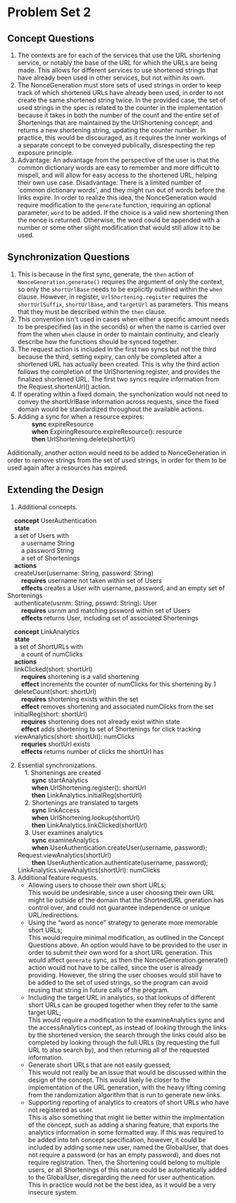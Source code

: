 # Problem Set 2

## Concept Questions
1. The contexts are for each of the services that use the URL shortening service, or notably the base of the URL for which the URLs are being made. This allows for different services to use shortened strings that have already been used in other services, but not within its own.
2. The NonceGeneration must store sets of used strings in order to keep track of which shortened URLs have already been used, in order to not create the same shortened string twice. In the provided case, the set of used strings in the spec is related to the counter in the implementation because it takes in both the number of the count and the entire set of Shortenings that are maintained by the UrlShortening concept, and returns a new shortening string, updating the counter number. In practice, this would be discouraged, as it requires the inner workings of a separate concept to be conveyed publically, disrespecting the rep exposure principle.
3. Advantage: An advantage from the perspective of the user is that the common dictionary words are easy to remember and more difficult to mispell, and will allow for easy access to the shortened URL, helping their own use case.
Disadvantage: There is a limited number of 'common dictionary words', and they might run out of words before the links expire. In order to realize this idea, the NonceGeneration would require modification to the `generate` function, requiring an optional parameter, `word` to be added. If the choice is a valid new shortening then the nonce is returned. Otherwise, the word could be appended with a number or some other slight modification that would still allow it to be used.

## Synchronization Questions
1. This is because in the first sync, generate, the `then` action of `NonceGeneration.generate()` requires the argument of only the context, so only the `shortUrlBase` needs to be explicitly outlined within the `when` clause. However, in register, `UrlShortening.register` requires the `shortUrlSuffix`, `shortUrlBase`, and `targetUrl` as parameters. This means that they must be described within the `then` clause.
2. This convention isn't used in cases when either a specific amount needs to be prespecified (as in the seconds) or when the name is carried over from the when `when` clause in order to maintain continuity, and clearly describe how the functions should be synced together.
3. The request action is included in the first two syncs but not the third because the third, setting expiry, can only be completed after a shortened URL has actually been created. This is why the third action follows the completion of the UrlShortening.register, and provides the finalized shortened URL. The first two syncs require information from the Request.shortenUrl() action.
4. If operating within a fixed domain, the synchonization would not need to convey the shortUrlBase information across requests, since the fixed domain would be standardized throughout the available actions.
5. Adding a sync for when a resource expires:  
&nbsp;&nbsp;&nbsp;&nbsp;&nbsp;&nbsp;&nbsp;&nbsp;**sync** expireResource   
&nbsp;&nbsp;&nbsp;&nbsp;&nbsp;&nbsp;&nbsp;&nbsp;**when** ExpiringResource.expireResource(): resource   
&nbsp;&nbsp;&nbsp;&nbsp;&nbsp;&nbsp;&nbsp;&nbsp;**then** UrlShortening.delete(shortUrl)  


Additionally, another action would need to be added to NonceGeneration in order to remove strings from the set of used strings, in order for them to be used again after a resources has expired.

## Extending the Design
1. Additional concepts.

&nbsp;&nbsp;&nbsp;&nbsp;**concept** UserAuthentication  
&nbsp;&nbsp;&nbsp;&nbsp;**state**  
&nbsp;&nbsp;&nbsp;&nbsp;a set of Users with  
&nbsp;&nbsp;&nbsp;&nbsp;&nbsp;&nbsp;&nbsp;&nbsp;a username String  
&nbsp;&nbsp;&nbsp;&nbsp;&nbsp;&nbsp;&nbsp;&nbsp;a password String  
&nbsp;&nbsp;&nbsp;&nbsp;&nbsp;&nbsp;&nbsp;&nbsp;a set of Shortenings  
&nbsp;&nbsp;&nbsp;&nbsp;**actions**  
&nbsp;&nbsp;&nbsp;&nbsp;createUser(username: String, password: String)  
&nbsp;&nbsp;&nbsp;&nbsp;&nbsp;&nbsp;&nbsp;&nbsp;**requires** username not taken within set of Users  
&nbsp;&nbsp;&nbsp;&nbsp;&nbsp;&nbsp;&nbsp;&nbsp;**effects** creates a User with username, password, and an empty set of Shortenings  
&nbsp;&nbsp;&nbsp;&nbsp;authenticate(usrnm: String, psswrd: String): User  
&nbsp;&nbsp;&nbsp;&nbsp;&nbsp;&nbsp;&nbsp;&nbsp;**requires** usrnm and matching pssword within set of Users  
&nbsp;&nbsp;&nbsp;&nbsp;&nbsp;&nbsp;&nbsp;&nbsp;**effects** returns User, including set of associated Shortenings  

&nbsp;&nbsp;&nbsp;&nbsp;**concept** LinkAnalytics   
&nbsp;&nbsp;&nbsp;&nbsp;**state**  
&nbsp;&nbsp;&nbsp;&nbsp;a set of ShortURLs with  
&nbsp;&nbsp;&nbsp;&nbsp;&nbsp;&nbsp;&nbsp;&nbsp;a count of numClicks  
&nbsp;&nbsp;&nbsp;&nbsp;**actions**  
&nbsp;&nbsp;&nbsp;&nbsp;linkClicked(short: shortUrl)  
&nbsp;&nbsp;&nbsp;&nbsp;&nbsp;&nbsp;&nbsp;&nbsp;**requires** shortening is a valid shortening  
&nbsp;&nbsp;&nbsp;&nbsp;&nbsp;&nbsp;&nbsp;&nbsp;**effect** increments the counter of numClicks for this shortening by 1  
&nbsp;&nbsp;&nbsp;&nbsp;deleteCount(short: shortUrl)  
&nbsp;&nbsp;&nbsp;&nbsp;&nbsp;&nbsp;&nbsp;&nbsp;**requires** shortening exists within the set   
&nbsp;&nbsp;&nbsp;&nbsp;&nbsp;&nbsp;&nbsp;&nbsp;**effect** removes shortening and associated numClicks from the set  
&nbsp;&nbsp;&nbsp;&nbsp;initialReg(short: shortUrl)  
&nbsp;&nbsp;&nbsp;&nbsp;&nbsp;&nbsp;&nbsp;&nbsp;**requires** shortening does not already exist within state  
&nbsp;&nbsp;&nbsp;&nbsp;&nbsp;&nbsp;&nbsp;&nbsp;**effect** adds shortening to set of Shortenings for click tracking  
&nbsp;&nbsp;&nbsp;&nbsp;viewAnalytics(short: shortUrl): numClicks  
&nbsp;&nbsp;&nbsp;&nbsp;&nbsp;&nbsp;&nbsp;&nbsp;**requries** shortUrl exists  
&nbsp;&nbsp;&nbsp;&nbsp;&nbsp;&nbsp;&nbsp;&nbsp;**effects** returns number of clicks the shortUrl has  


2. Essential synchronizations.  
&nbsp;&nbsp;&nbsp;&nbsp;1. Shortenings are created  
&nbsp;&nbsp;&nbsp;&nbsp;&nbsp;&nbsp;&nbsp;&nbsp;**sync** startAnalytics  
&nbsp;&nbsp;&nbsp;&nbsp;&nbsp;&nbsp;&nbsp;&nbsp;**when** UrlShortening.register(): shortUrl  
&nbsp;&nbsp;&nbsp;&nbsp;&nbsp;&nbsp;&nbsp;&nbsp;**then** LinkAnalytics.initialReg(shortUrl)  
&nbsp;&nbsp;&nbsp;&nbsp;2. Shortenings are translated to targets  
&nbsp;&nbsp;&nbsp;&nbsp;&nbsp;&nbsp;&nbsp;&nbsp;**sync** linkAccess  
&nbsp;&nbsp;&nbsp;&nbsp;&nbsp;&nbsp;&nbsp;&nbsp;**when** UrlShortening.lookup(shortUrl)  
&nbsp;&nbsp;&nbsp;&nbsp;&nbsp;&nbsp;&nbsp;&nbsp;**then** LinkAnalytics.linkClicked(shortUrl)  
&nbsp;&nbsp;&nbsp;&nbsp;3. User examines analytics  
&nbsp;&nbsp;&nbsp;&nbsp;&nbsp;&nbsp;&nbsp;&nbsp;**sync** examineAnalytics  
&nbsp;&nbsp;&nbsp;&nbsp;&nbsp;&nbsp;&nbsp;&nbsp;**when** UserAuthentication.createUser(username, password); Request.viewAnalytics(shortUrl)  
&nbsp;&nbsp;&nbsp;&nbsp;&nbsp;&nbsp;&nbsp;&nbsp;**then** UserAuthentication.authenticate(username, password); LinkAnalytics.viewAnalytics(shortUrl): numClicks  
3. Additional feature requests.  
    - Allowing users to choose their own short URLs;  
        This would be undesirable, since a user choosing their own URL might lie outside of the domain that the ShortnedURL gneration has control over, and could not guarantee independence or unique URL/redirections.  
    - Using the “word as nonce” strategy to generate more memorable short URLs;   
        This would require minimal modification, as outlined in the Concept Questions above. An option would have to be provided to the user in order to submit their own word for a short URL generation. This would affect `generate` sync, as then the NonceGeneration.generate() action would not have to be called, since the user is already providing. However, the string the user chooses would still have to be added to the set of used strings, so the program can avoid reusing that string in future calls of the program.
    - Including the target URL in analytics, so that lookups of different short URLs can be grouped together when they refer to the same target URL;  
        This would require a modification to the examineAnalytics sync and the accessAnalytics concept, as instead of looking through the links by the shortened version, the search through the links could also be completed by looking through the full URLs (by requesting the full URL to also search by), and then returning all of the requested information.  
    - Generate short URLs that are not easily guessed;  
        This would not really be an issue that would be discussed within the design of the concept. This would likely lie closer to the implementation of the URL generation, with the heavy lifting coming from the randomization algorithm that is run to generate new links.  
    - Supporting reporting of analytics to creators of short URLs who have not registered as user.  
        This is also something that might lie better within the implmentation of the concept, such as adding a sharing feature, that exports the analytics information in some formatted way. If this was required to be added into teh concept specification, however, it could be included by adding some new user, named the GlobalUser, that does not require a password (or has an empty password), and does not require registration. Then, the Shortening could belong to multiple users, or all Shortenings of this nature could be automatically added to the GlobalUser, disregarding the need for user authentication. This in practice would not be the best idea, as it would be a very insecure system.  
